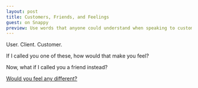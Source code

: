 ```yaml
---
layout: post
title: Customers, Friends, and Feelings
guest: on Snappy
preview: Use words that anyone could understand when speaking to customers.
---
```

User. Client. Customer.

If I called you one of these, how would that make you feel?

Now, what if I called you a friend instead? 

[Would you feel any different?](http://blog.besnappy.com/2014/10/customers-friends-feelings/)
